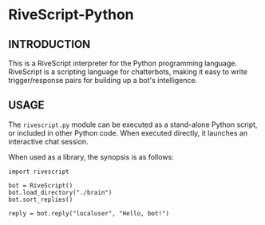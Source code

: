 RiveScript-Python
=================

INTRODUCTION
------------

This is a RiveScript interpreter for the Python programming language. RiveScript
is a scripting language for chatterbots, making it easy to write
trigger/response pairs for building up a bot's intelligence.

USAGE
-----

The `rivescript.py` module can be executed as a stand-alone Python script, or
included in other Python code. When executed directly, it launches an
interactive chat session.

When used as a library, the synopsis is as follows:

	import rivescript

	bot = RiveScript()
	bot.load_directory("./brain")
	bot.sort_replies()
	
	reply = bot.reply("localuser", "Hello, bot!")
